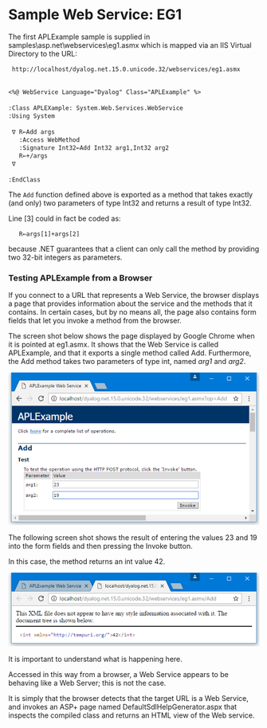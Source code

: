 # Sample Web Service: EG1

The first APLExample sample is supplied in samples\asp.net\webservices\eg1.asmx which is mapped via an IIS Virtual Directory to the URL:
```apl
 http://localhost/dyalog.net.15.0.unicode.32/webservices/eg1.asmx
```
```apl
 
<%@ WebService Language="Dyalog" Class="APLExample" %>
 
:Class APLEXample: System.Web.Services.WebService
:Using System
 
 ∇ R←Add args
   :Access WebMethod
   :Signature Int32←Add Int32 arg1,Int32 arg2
   R←+/args
 ∇
 
:EndClass
```

The `Add` function defined above is exported as a method that takes exactly (and only) two parameters of type Int32 and returns a result of type Int32.

Line [3] could in fact be coded as:
```apl
   R←args[1]+args[2]
```

because .NET guarantees that a client can only call the method by providing two 32-bit integers as parameters.

### Testing APLExample from a Browser

If you connect to a URL that represents a Web Service, the browser displays a page that provides information about the service and the methods that it contains. In certain cases, but by no means all, the page also contains form fields that let you invoke a method from the browser.

The screen shot below shows the page displayed by Google Chrome when it is pointed at eg1.asmx. It shows that the Web Service is called APLExample, and that it exports a single method called Add. Furthermore, the Add method takes two parameters of type int, named *arg1* and *arg2*.

![eg1_1](../img/eg1-1.png)

The following screen shot shows the result of entering the values 23 and 19 into the form fields and then pressing the Invoke button.

In this case, the method returns an int value 42.

![eg1_2](../img/eg1-2.png)

It is important to understand what is happening here.

Accessed in this way from a browser, a Web Service appears to be behaving like a Web Server; this is not the case.

It is simply that the browser detects that the target URL is a Web Service, and invokes an ASP+ page named DefaultSdlHelpGenerator.aspx that inspects the compiled class and returns an HTML view of the Web service.
